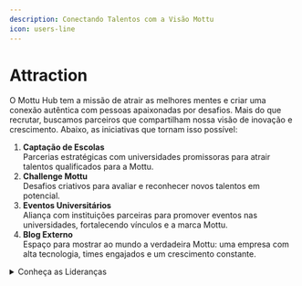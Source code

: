 ```yaml
---
description: Conectando Talentos com a Visão Mottu
icon: users-line
---
```


# Attraction

O Mottu Hub tem a missão de atrair as melhores mentes e criar uma conexão autêntica com pessoas apaixonadas por desafios. Mais do que recrutar, buscamos parceiros que compartilham nossa visão de inovação e crescimento. Abaixo, as iniciativas que tornam isso possível:

1. **Captação de Escolas**\
   Parcerias estratégicas com universidades promissoras para atrair talentos qualificados para a Mottu.
2. **Challenge Mottu**\
   Desafios criativos para avaliar e reconhecer novos talentos em potencial.
3. **Eventos Universitários**\
   Aliança com instituições parceiras para promover eventos nas universidades, fortalecendo vínculos e a marca Mottu.
4. **Blog Externo**\
   Espaço para mostrar ao mundo a verdadeira Mottu: uma empresa com alta tecnologia, times engajados e um crescimento constante.

<details>

<summary>Conheça as Lideranças</summary>

## ![](../../.gitbook/assets/image.png)             **Presidente**

## ![](<../../.gitbook/assets/image (1).png>)             Vice-Presidente

</details>

